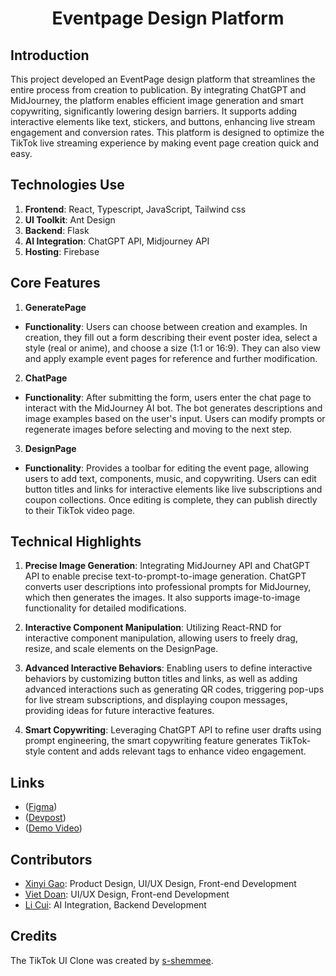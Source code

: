 <h1 align="center">Eventpage Design Platform</h1>

## **Introduction**

This project developed an EventPage design platform that streamlines the entire process from creation to publication. By integrating ChatGPT and MidJourney, the platform enables efficient image generation and smart copywriting, significantly lowering design barriers. It supports adding interactive elements like text, stickers, and buttons, enhancing live stream engagement and conversion rates. This platform is designed to optimize the TikTok live streaming experience by making event page creation quick and easy.

## **Technologies Use**

1. **Frontend**: React, Typescript, JavaScript, Tailwind css
2. **UI Toolkit**: Ant Design
3. **Backend**: Flask
4. **AI Integration**: ChatGPT API, Midjourney API
5. **Hosting**: Firebase

## **Core Features**

1. **GeneratePage**

- **Functionality**: Users can choose between creation and examples. In creation, they fill out a form describing their event poster idea, select a style (real or anime), and choose a size (1:1 or 16:9). They can also view and apply example event pages for reference and further modification.

2. **ChatPage**

- **Functionality**: After submitting the form, users enter the chat page to interact with the MidJourney AI bot. The bot generates descriptions and image examples based on the user's input. Users can modify prompts or regenerate images before selecting and moving to the next step.

3. **DesignPage**

- **Functionality**: Provides a toolbar for editing the event page, allowing users to add text, components, music, and copywriting. Users can edit button titles and links for interactive elements like live subscriptions and coupon collections. Once editing is complete, they can publish directly to their TikTok video page.

## Technical Highlights

1. **Precise Image Generation**: Integrating MidJourney API and ChatGPT API to enable precise text-to-prompt-to-image generation. ChatGPT converts user descriptions into professional prompts for MidJourney, which then generates the images. It also supports image-to-image functionality for detailed modifications.

2. **Interactive Component Manipulation**: Utilizing React-RND for interactive component manipulation, allowing users to freely drag, resize, and scale elements on the DesignPage.

3. **Advanced Interactive Behaviors**: Enabling users to define interactive behaviors by customizing button titles and links, as well as adding advanced interactions such as generating QR codes, triggering pop-ups for live stream subscriptions, and displaying coupon messages, providing ideas for future interactive features.

4. **Smart Copywriting**: Leveraging ChatGPT API to refine user drafts using prompt engineering, the smart copywriting feature generates TikTok-style content and adds relevant tags to enhance video engagement.

## Links

- ([Figma](https://www.figma.com/design/K4paycUTmDi1UPivG5Y3qi/tiktok-evenpage-design-platform?node-id=0-1&t=I4h6lhU1aygq2q2R-1))
- ([Devpost](https://drive.google.com/file/d/1a72KiaWNZy_RF3DWihqkiE9QrL39gGF1/view?usp=sharing))
- ([Demo Video](https://drive.google.com/file/d/12pQbA4ywGYH6YanbJhsRlm3OlnadnIaQ/view?usp=sharing))

## Contributors

- [Xinyi Gao](https://www.linkedin.com/in/xinyi-gao-cn/): Product Design, UI/UX Design, Front-end Development
- [Viet Doan](https://www.linkedin.com/in/viet-doan-vqd/): UI/UX Design, Front-end Development
- [Li Cui](https://www.linkedin.com/in/li-cui-73809027b): AI Integration, Backend Development

## Credits

The TikTok UI Clone was created by [s-shemmee](https://github.com/s-shemmee).
